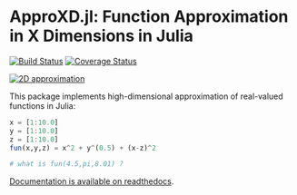 
# ApproXD.jl: Function Approximation in X Dimensions in Julia

[![Build Status](https://travis-ci.org/michakraus/ApproXD.jl.png?branch=master)](https://travis-ci.org/michakraus/ApproXD.jl)
[![Coverage Status](https://coveralls.io/github/michakraus/ApproXD.jl/badge.png)](https://coveralls.io/github/michakraus/ApproXD.jl)


[![2D approximation](https://dl.dropboxusercontent.com/u/109115/BSplines.jl/approx.png)]()

This package implements high-dimensional approximation of real-valued functions in Julia:

```julia
x = [1:10.0]
y = [1:10.0]
z = [1:10.0]
fun(x,y,z) = x^2 + y^(0.5) + (x-z)^2

# what is fun(4.5,pi,8.01) ?
```

[Documentation is available on readthedocs](http://approxdjl.readthedocs.org/en/latest/index.html).
